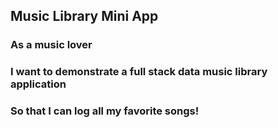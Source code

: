 ## Music Library Mini App

### As a music lover
### I want to demonstrate a full stack data music library application
### So that I can log all my favorite songs!
